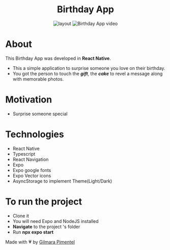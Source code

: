 <div align='center'>
<h1 align="center">Birthday App</h1>

<img src="" alt="layout">

<img src="" alt="Birthday App video"/>


</div>

# About

This Birthday App was developed in **React Native**.

- This a simple application to surprise someone you love on their birthday.
- You got the person to touch the ***gift***, the ***cake*** to revel a message along with memorable photos.



# Motivation

- Surprise someone special

# Technologies

- React Native
- Typescript
- React Navigation
- Expo
- Expo google fonts
- Expo Vector icons
- AsyncStorage to implement Theme(Light/Dark)


# To run the project
- Clone it
- You will need Expo and NodeJS installed
- **Navigate** to the project 's folder 
- Run **npx expo start**


Made with 💗 by [Gilmara Pimentel](https://www.linkedin.com/in/gilmara-pimentel/)






